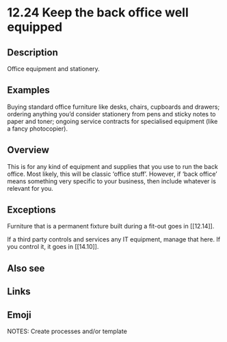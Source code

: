 # 12.24 Keep the back office well equipped

## Description

Office equipment and stationery.

## Examples

Buying standard office furniture like desks, chairs, cupboards and drawers; ordering anything you’d consider stationery from pens and sticky notes to paper and toner; ongoing service contracts for specialised equipment (like a fancy photocopier).

## Overview

This is for any kind of equipment and supplies that you use to run the back office. Most likely, this will be classic ‘office stuff’. However, if ‘back office’ means something very specific to your business, then include whatever is relevant for you.

## Exceptions

Furniture that is a permanent fixture built during a fit-out goes in [[12.14]].

If a third party controls and services any IT equipment, manage that here. If you control it, it goes in [[14.10]].

## Also see


## Links

## Emoji

NOTES:
Create processes and/or template
